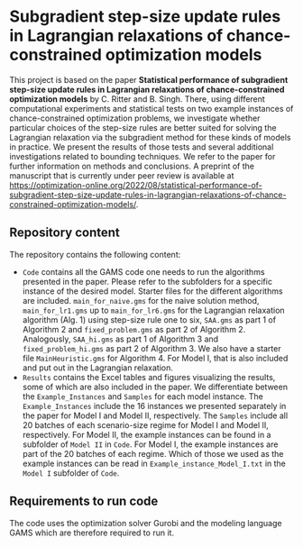 # Subgradient step-size update rules in Lagrangian relaxations of chance-constrained optimization models
This project is based on the paper **Statistical performance of subgradient step-size update rules in Lagrangian relaxations of chance-constrained optimization models** by C. Ritter and B. Singh. 
There, using different computational experiments and statistical tests on two example instances of chance-constrained optimization problems, we investigate whether particular choices of the step-size rules are better suited for solving the Lagrangian relaxation via the subgradient method for these kinds of models in practice.
We present the results of those tests and several additional investigations related to bounding techniques.
We refer to the paper for further information on methods and conclusions.
A preprint of the manuscript that is currently under peer review is available at https://optimization-online.org/2022/08/statistical-performance-of-subgradient-step-size-update-rules-in-lagrangian-relaxations-of-chance-constrained-optimization-models/.
## Repository content
The repository contains the following content:
- `Code` contains all the GAMS code one needs to run the algorithms presented in the paper. Please refer to the subfolders for a specific instance of the desired model. Starter files for the different algorithms are included. `main_for_naive.gms` for the naive solution method, `main_for_lr1.gms` up to `main_for_lr6.gms` for the Lagrangian relaxation algorithm (Alg. 1) using step-size rule one to six, `SAA.gms` as part 1 of Algorithm 2 and `fixed_problem.gms` as part 2 of Algorithm 2. Analogously, `SAA_hi.gms` as part 1 of Algorithm 3 and `fixed_problem_hi.gms` as part 2 of Algorithm 3. We also have a starter file `MainHeuristic.gms` for Algorithm 4. For Model I, that is also included and put out in the Lagrangian relaxation. 
- `Results` contains the Excel tables and figures visualizing the results, some of which are also included in the paper. We differentiate between the `Example_Instances` and `Samples` for each model instance. The `Example_Instances` include the 16 instances we presented separately in the paper for Model I and Model II, respectively. The `Samples` include all 20 batches of each scenario-size regime for Model I and Model II, respectively. For Model II, the example instances can be found in a subfolder of `Model II` in `Code`. For Model I, the example instances are part of the 20 batches of each regime. Which of those we used as the example instances can be read in `Example_instance_Model_I.txt` in the `Model I` subfolder of `Code`.
## Requirements to run code
The code uses the optimization solver Gurobi and the modeling language GAMS which are therefore required to run it.